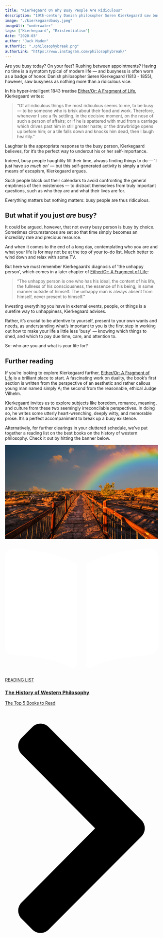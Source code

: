 ```yaml
---
title: "Kierkegaard On Why Busy People Are Ridiculous"
description: "19th-century Danish philosopher Søren Kierkegaard saw busyness as a vice. This article explores his arguments and discusses why, even when you have minimal time, being attentive to yourself is so crucial."
image: "./kierkegaardbusy.jpeg"
imageAlt: "underwater"
tags: ["Kierkegaard", "Existentialism"]
date: "2020-03"
author: "Jack Maden"
authorPic: "./philosophybreak.png"
authorLink: "https://www.instagram.com/philosophybreak/"
---
```

<span class="big-letter">A</span>re you busy today? On your feet? Rushing between appointments? Having no time is a symptom typical of modern life — and busyness is often worn as a badge of honor. Danish philosopher Søren Kierkegaard (1813 - 1855), however, saw busyness as nothing more than a ridiculous vice. 

In his hyper-intelligent 1843 treatise [Either/Or: A Fragment of Life](http://www.amazon.com/gp/product/0140445773/ref=as_li_tl?ie=UTF8&tag=philosophybre-20&camp=1789&creative=9325&linkCode=as2&creativeASIN=0140445773&linkId=736a0a59249ab35f5a8c3dc2d6e0020a), Kierkegaard writes:

>“Of all ridiculous things the most ridiculous seems to me, to be busy — to be someone who is brisk about their food and work. Therefore, whenever I see a fly settling, in the decisive moment, on the nose of such a person of affairs; or if he is spattered with mud from a carriage which drives past him in still greater haste; or the drawbridge opens up before him; or a tile falls down and knocks him dead, then I laugh heartily.”

Laughter is the appropriate response to the busy person, Kierkegaard believes, for it’s the perfect way to undercut his or her self-importance. 

Indeed, busy people haughtily fill their time, always finding things to do — 'I just have _so much on_' — but this self-generated activity is simply a trivial means of escapism, Kierkegaard argues.

Such people block out their calendars to avoid confronting the general emptiness of their existences — to distract themselves from truly important questions, such as who they are and what their lives are for. 

Everything matters but nothing matters: busy people are thus ridiculous.

## But what if you just _are_ busy?

<span class="big-letter">I</span>t could be argued, however, that not every busy person is busy by choice. Sometimes circumstances are set so that time simply becomes an incredibly rare and precious resource. 

And when it comes to the end of a long day, contemplating who you are and what your life is for may not be at the top of your to-do list. Much better to wind down and relax with some TV. 

But here we must remember Kierkegaard’s diagnosis of 'the unhappy person', which comes in a later chapter of [Either/Or: A Fragment of Life](http://www.amazon.com/gp/product/0140445773/ref=as_li_tl?ie=UTF8&tag=philosophybre-20&camp=1789&creative=9325&linkCode=as2&creativeASIN=0140445773&linkId=736a0a59249ab35f5a8c3dc2d6e0020a):

>“The unhappy person is one who has his ideal, the content of his life, the fullness of his consciousness, the essence of his being, in some manner outside of himself. The unhappy man is always absent from himself, never present to himself.”

Investing everything you have in external events, people, or things is a surefire way to unhappiness, Kierkegaard advises. 

Rather, it’s crucial to be attentive to yourself, present to your own wants and needs, as understanding what’s important to you is the first step in working out how to make your life a little less 'busy' — knowing which things to shed, and which to pay due time, care, and attention to. 

So: who are you and what is your life for?

## Further reading

<span class="big-letter">I</span>f you’re looking to explore Kierkegaard further, [Either/Or: A Fragment of Life](http://www.amazon.com/gp/product/0140445773/ref=as_li_tl?ie=UTF8&tag=philosophybre-20&camp=1789&creative=9325&linkCode=as2&creativeASIN=0140445773&linkId=736a0a59249ab35f5a8c3dc2d6e0020a) is a brilliant place to start. A fascinating work on duality, the book’s first section is written from the perspective of an aesthetic and rather callous young man named simply A; the second from the reasonable, ethical Judge Vilhelm. 

Kierkegaard invites us to explore subjects like boredom, romance, meaning, and culture from these two seemingly irreconcilable perspectives. In doing so, he writes some utterly heart-wrenching, deeply witty, and memorable prose. It’s a perfect accompaniment to break up a busy existence. 

Alternatively, for further clearings in your cluttered schedule, we’ve put together a reading list on the best books on the history of western philosophy. Check it out by hitting the banner below. 

<a class="reading-list cta" href="/reading-lists/history-of-western-philosophy/">
    <img class="title-img" src="./whistorylist.jpg"/>
    <div class="darkener"></div>
    <div class="reading-list-title">
        <span class="tag time"><svg xmlns="http://www.w3.org/2000/svg" viewBox="0 0 576 512"><path fill="#fff" d="M542.22 32.05c-54.8 3.11-163.72 14.43-230.96 55.59-4.64 2.84-7.27 7.89-7.27 13.17v363.87c0 11.55 12.63 18.85 23.28 13.49 69.18-34.82 169.23-44.32 218.7-46.92 16.89-.89 30.02-14.43 30.02-30.66V62.75c.01-17.71-15.35-31.74-33.77-30.7zM264.73 87.64C197.5 46.48 88.58 35.17 33.78 32.05 15.36 31.01 0 45.04 0 62.75V400.6c0 16.24 13.13 29.78 30.02 30.66 49.49 2.6 149.59 12.11 218.77 46.95 10.62 5.35 23.21-1.94 23.21-13.46V100.63c0-5.29-2.62-10.14-7.27-12.99z"/></svg>READING LIST</span>
        <h3>The History of Western Philosophy</h3>
        <p style="margin: 0;">The Top 5 Books to Read</p>
    </div>    
    <svg class="cta swing" xmlns="http://www.w3.org/2000/svg" viewBox="0 0 320 512"><path d="M285.476 272.971L91.132 467.314c-9.373 9.373-24.569 9.373-33.941 0l-22.667-22.667c-9.357-9.357-9.375-24.522-.04-33.901L188.505 256 34.484 101.255c-9.335-9.379-9.317-24.544.04-33.901l22.667-22.667c9.373-9.373 24.569-9.373 33.941 0L285.475 239.03c9.373 9.372 9.373 24.568.001 33.941z"/></svg>
</a>